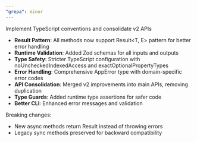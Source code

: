 ```yaml
---
"grepa": minor
---
```


Implement TypeScript conventions and consolidate v2 APIs

- **Result Pattern**: All methods now support Result<T, E> pattern for better error handling
- **Runtime Validation**: Added Zod schemas for all inputs and outputs
- **Type Safety**: Stricter TypeScript configuration with noUncheckedIndexedAccess and exactOptionalPropertyTypes
- **Error Handling**: Comprehensive AppError type with domain-specific error codes
- **API Consolidation**: Merged v2 improvements into main APIs, removing duplication
- **Type Guards**: Added runtime type assertions for safer code
- **Better CLI**: Enhanced error messages and validation

Breaking changes:
- New async methods return Result<T> instead of throwing errors
- Legacy sync methods preserved for backward compatibility
